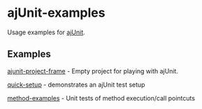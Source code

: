 ajUnit-examples
===============

Usage examples for [ajUnit](https://github.com/loddar/ajunit).


## Examples

[ajunit-project-frame](https://github.com/loddar/ajunit-examples/tree/master/ajunit-project-frame)  - Empty project for playing with ajUnit.

[quick-setup](https://github.com/loddar/ajunit-examples/tree/master/quick-setup)  - demonstrates an ajUnit test setup

[method-examples](https://github.com/loddar/ajunit-examples/tree/master/method-examples)  - Unit tests of method execution/call pointcuts

